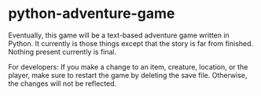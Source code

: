 # python-adventure-game

Eventually, this game will be a text-based adventure game written in Python. It currently is those things except that the story is far from finished. Nothing present currently is final.

For developers: If you make a change to an item, creature, location, or the player, make sure to restart the game by deleting the save file. Otherwise, the changes will not be reflected.
